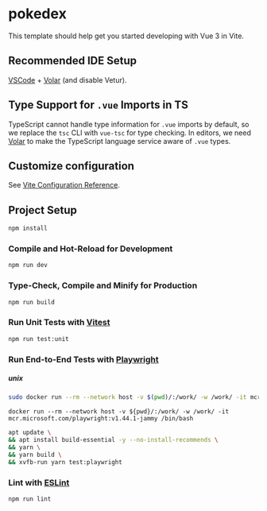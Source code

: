 # pokedex

This template should help get you started developing with Vue 3 in Vite.

## Recommended IDE Setup

[VSCode](https://code.visualstudio.com/) + [Volar](https://marketplace.visualstudio.com/items?itemName=Vue.volar) (and disable Vetur).

## Type Support for `.vue` Imports in TS

TypeScript cannot handle type information for `.vue` imports by default, so we replace the `tsc` CLI with `vue-tsc` for type checking. In editors, we need [Volar](https://marketplace.visualstudio.com/items?itemName=Vue.volar) to make the TypeScript language service aware of `.vue` types.

## Customize configuration

See [Vite Configuration Reference](https://vitejs.dev/config/).

## Project Setup

```sh
npm install
```

### Compile and Hot-Reload for Development

```sh
npm run dev
```

### Type-Check, Compile and Minify for Production

```sh
npm run build
```

### Run Unit Tests with [Vitest](https://vitest.dev/)

```sh
npm run test:unit
```

### Run End-to-End Tests with [Playwright](https://playwright.dev)

##### unix
```bash
sudo docker run --rm --network host -v $(pwd)/:/work/ -w /work/ -it mcr.microsoft.com/playwright:v1.44.1-jammy /bin/bash
```

```shell
docker run --rm --network host -v ${pwd}/:/work/ -w /work/ -it mcr.microsoft.com/playwright:v1.44.1-jammy /bin/bash
```

```bash
apt update \
&& apt install build-essential -y --no-install-recommends \
&& yarn \
&& yarn build \
&& xvfb-run yarn test:playwright 
```
### Lint with [ESLint](https://eslint.org/)

```sh
npm run lint
```

